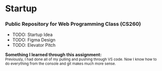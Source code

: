 # Startup
### Public Repository for Web Programming Class (CS260)

- TODO: Startup Idea
- TODO: Figma Design 
- TODO: Elevator Pitch

**Something I learned through this assignment:** <br />
<sub> Previously, I had done all of my pulling and pushing through VS code.
Now I know how to do everything from the console and git makes much more sense. <sub /> <br />
